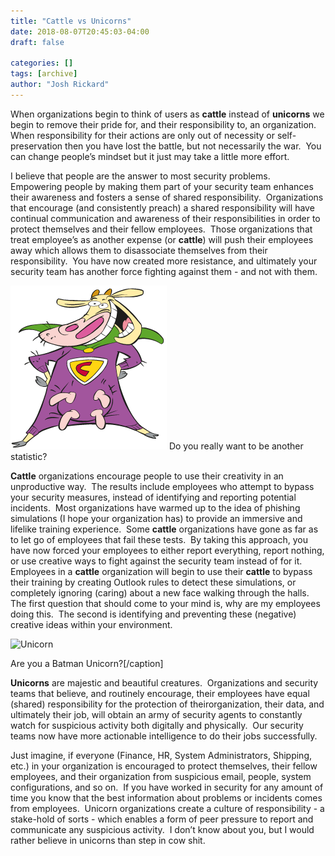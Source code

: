 ```yaml
---
title: "Cattle vs Unicorns"
date: 2018-08-07T20:45:03-04:00
draft: false

categories: []
tags: [archive]
author: "Josh Rickard"
---
```

When organizations begin to think of users as **cattle** instead of **unicorns** we begin to remove their pride for, and their responsibility to, an organization.  When responsibility for their actions are only out of necessity or self-preservation then you have lost the battle, but not necessarily the war.  You can change people’s mindset but it just may take a little more effort.

I believe that people are the answer to most security problems.  Empowering people by making them part of your security team enhances their awareness and fosters a sense of shared responsibility.  Organizations that encourage (and consistently preach) a shared responsibility will have continual communication and awareness of their responsibilities in order to protect themselves and their fellow employees.  Those organizations that treat employee’s as another expense (or **cattle**) will push their employees away which allows them to disassociate themselves from their responsibility.  You have now created more resistance, and ultimately your security team has another force fighting against them - and not with them.

![cattle](supercow.png "cattle")
Do you really want to be another statistic?

**Cattle** organizations encourage people to use their creativity in an unproductive way.  The results include employees who attempt to bypass your security measures, instead of identifying and reporting potential incidents.  Most organizations have warmed up to the idea of phishing simulations (I hope your organization has) to provide an immersive and lifelike training experience.  Some **cattle** organizations have gone as far as to let go of employees that fail these tests.  By taking this approach, you have now forced your employees to either report everything, report nothing, or use creative ways to fight against the security team instead of for it.  Employees in a **cattle** organization will begin to use their **cattle** to bypass their training by creating Outlook rules to detect these simulations, or completely ignoring (caring) about a new face walking through the halls.  The first question that should come to your mind is, why are my employees doing this.  The second is identifying and preventing these (negative) creative ideas within your environment.

![Unicorn](batman-unicorn.png "Batman Unicorn")

Are you a Batman Unicorn?[/caption]

**Unicorns** are majestic and beautiful creatures.  Organizations and security teams that believe, and routinely encourage, their employees have equal (shared) responsibility for the protection of theirorganization, their data, and ultimately their job, will obtain an army of security agents to constantly watch for suspicious activity both digitally and physically.  Our security teams now have more actionable intelligence to do their jobs successfully.

Just imagine, if everyone (Finance, HR, System Administrators, Shipping, etc.) in your organization is encouraged to protect themselves, their fellow employees, and their organization from suspicious email, people, system configurations, and so on.  If you have worked in security for any amount of time you know that the best information about problems or incidents comes from employees.  Unicorn organizations create a culture of responsibility - a stake-hold of sorts - which enables a form of peer pressure to report and communicate any suspicious activity.  I don’t know about you, but I would rather believe in unicorns than step in cow shit.
